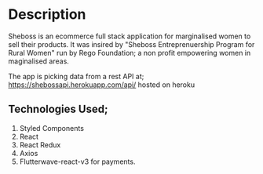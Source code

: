 # Description
Sheboss is an ecommerce full stack application for marginalised women to sell their products. It was insired by "Sheboss Entreprenuership Program for Rural Women" run by Rego Foundation; a non profit empowering women in maginalised areas.

The app is picking data from a rest API at; https://shebossapi.herokuapp.com/api/ hosted on heroku



## Technologies Used;
   1. Styled Components 
   2. React
   3. React Redux
   4. Axios
   5. Flutterwave-react-v3 for payments.